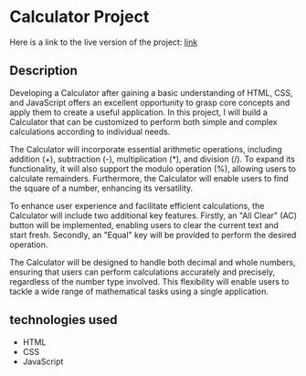 # Calculator Project

Here is a link to the live version of the project: [link](https://calculator-project-naresh.netlify.app/)

## Description
Developing a Calculator after gaining a basic understanding of HTML, CSS, and JavaScript offers an excellent opportunity to grasp core concepts and apply them to create a useful application. In this project, I will build a Calculator that can be customized to perform both simple and complex calculations according to individual needs.

The Calculator will incorporate essential arithmetic operations, including addition (+), subtraction (-), multiplication (*), and division (/). To expand its functionality, it will also support the modulo operation (%), allowing users to calculate remainders. Furthermore, the Calculator will enable users to find the square of a number, enhancing its versatility.

To enhance user experience and facilitate efficient calculations, the Calculator will include two additional key features. Firstly, an "All Clear" (AC) button will be implemented, enabling users to clear the current text and start fresh. Secondly, an "Equal" key will be provided to perform the desired operation.

The Calculator will be designed to handle both decimal and whole numbers, ensuring that users can perform calculations accurately and precisely, regardless of the number type involved. This flexibility will enable users to tackle a wide range of mathematical tasks using a single application.


## technologies used
- HTML
- CSS
- JavaScript
